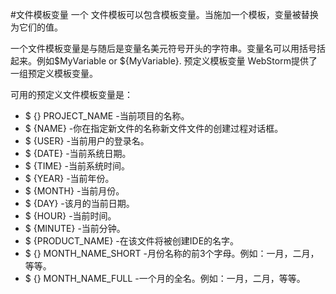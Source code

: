 #文件模板变量
一个 文件模板可以包含模板变量。当施加一个模板，变量被替换为它们的值。

一个文件模板变量是与随后是变量名美元符号开头的字符串。变量名可以用括号括起来。例如$MyVariable or ${MyVariable}.
预定义模板变量
WebStorm提供了一组预定义模板变量。

可用的预定义文件模板变量是：
* $ {} PROJECT_NAME -当前项目的名称。
* $ {NAME} -你在指定新文件的名称新文件文件的创建过程对话框。
* $ {USER} -当前用户的登录名。
* $ {DATE} -当前系统日期。
* $ {TIME} -当前系统时间。
* $ {YEAR} -当前年份。
* $ {MONTH} -当前月份。
* $ {DAY} -该月的当前日期。
* $ {HOUR} -当前时间。
* $ {MINUTE} -当前分钟。
* $ {PRODUCT_NAME} -在该文件将被创建IDE的名字。
* $ {} MONTH_NAME_SHORT -月份名称的前3个字母。例如：一月，二月，等等。
* $ {} MONTH_NAME_FULL -一个月的全名。例如：一月，二月，等等。
